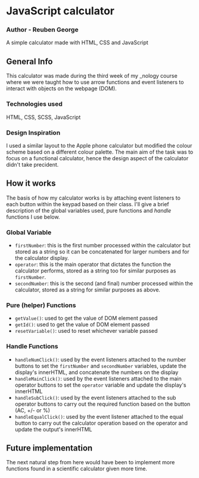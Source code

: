 # JavaScript calculator
### Author - Reuben George
A simple calculator made with HTML, CSS and JavaScript

## General Info
This calculator was made during the third week of my _nology course where we were taught how to use arrow functions and event listeners to interact with objects on the webpage (DOM).

### Technologies used
HTML, CSS, SCSS, JavaScript

### Design Inspiration
I used a similar layout to the Apple phone calculator but modified the colour scheme based on a different colour palette. The main aim of the task was to focus on a functional calculator, hence the design aspect of the calculator didn't take precident.

## How it works

The basis of how my calculator works is by attaching event listeners to each button within the keypad based on their class. I'll give a brief description of the global variables used, pure functions and *handle* functions I use below.

### Global Variable
- `firstNumber`: this is the first number processed within the calculator but stored as a string so it can be concatenated for larger numbers and for the calculator display.
- `operator`: this is the main operator that dictates the function the calculator performs, stored as a string too for similar purposes as `firstNumber`.
- `secondNumber`: this is the second (and final) number processed within the calculator, stored as a string for similar purposes as above.

### Pure (helper) Functions
- `getValue()`: used to get the value of DOM element passed
- `getId()`: used to get the value of DOM element passed
- `resetVariable()`: used to reset whichever variable passed

### Handle Functions
- `handleNumClick()`: used by the event listeners attached to the number buttons to set the `firstNumber` and `secondNumber` variables, update the display's innerHTML, and concatenate the numbers on the display
- `handleMainClick()`: used by the event listeners attached to the main operator buttons to set the `operator` variable and update the display's innerHTML
- `handleSubClick()`: used by the event listeners attached to the sub operator buttons to carry out the required function based on the button (AC, +/- or %)
- `handleEqualClick()`: used by the event listener attached to the equal button to carry out the calculator operation based on the operator and update the output's innerHTML

## Future implementation
The next natural step from here would have been to implement more functions found in a scientific calculator given more time.